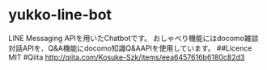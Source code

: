 # yukko-line-bot
LINE Messaging APIを用いたChatbotです。
おしゃべり機能にはdocomo雑談対話APIを、Q&A機能にdocomo知識Q&AAPIを使用しています。
##Licence
MIT
#Qiita
http://qiita.com/Kosuke-Szk/items/eea6457616b6180c82d3
